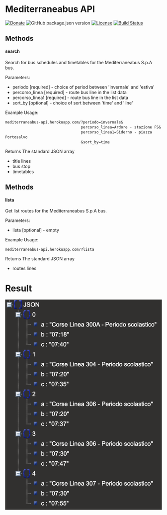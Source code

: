 # Mediterraneabus API
[![Donate](https://img.shields.io/badge/Donate-PayPal-blue?style=flat-square)](https://paypal.me/fast0n) ![GitHub package.json version](https://img.shields.io/github/package-json/v/fast0n/mediterraneabus-api) [![License](https://img.shields.io/github/license/Fast0n/mediterraneabus-api)](https://github.com/Fast0n/mediterraneabus-api/blob/master/LICENSE) [![Build Status](https://travis-ci.org/Fast0n/mediterraneabus-api.svg?branch=master)](https://travis-ci.org/Fast0n/mediterraneabus-api) 

## Methods
#### search
Search for bus schedules and timetables for the Mediterraneabus S.p.A bus.

Parameters:
- periodo [required] - choice of period between 'invernale' and 'estiva'
- percorso_linea [required] - route bus line in the list data
- percorso_linea1 [required] - route bus line in the list data
- sort_by [optional] - choice of sort between 'time' and 'line'


Example Usage:
```
mediterraneabus-api.herokuapp.com/?periodo=invernale&
                                  percorso_linea=Ardore - stazione FS&
                                  percorso_linea1=Siderno - piazza Portosalvo
                                  &sort_by=time
```
Returns
The standard JSON array

- title lines
- bus stop
- timetables

## Methods
#### lista
Get list routes for the Mediterraneabus S.p.A bus.

Parameters:
- lista [optional] - empty


Example Usage:
```
mediterraneabus-api.herokuapp.com/?lista
```
Returns
The standard JSON array

- routes lines

# Result
![JSON result](img/result.png)